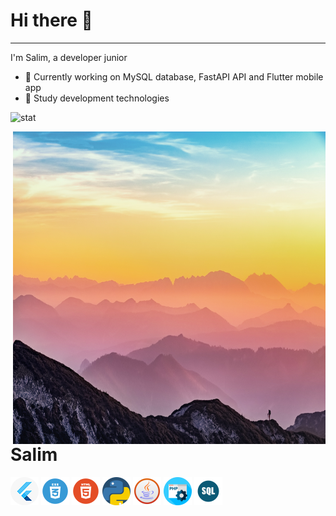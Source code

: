 # Hi there 👋
***

I'm Salim, a developer junior

- 🔭 Currently working on MySQL database, FastAPI API and Flutter mobile app
- 🌱 Study development technologies 

![stat](https://github-readme-stats.vercel.app/api?username=Salim212&theme=bear&show_icons=true&count_private=true)
  
<img align="right" width="500" height="500" src="https://github.com/Salim212/Salim212/blob/main/gitbackground.jpg">

# Salim

<img src="https://github.com/Salim212/Salim212/blob/main/flutter.png"/>  <img src="https://github.com/Salim212/Salim212/blob/main/css.png"/>  <img src="https://github.com/Salim212/Salim212/blob/main/html.png"/>  <img src="https://github.com/Salim212/Salim212/blob/main/python.png"/>  <img src="https://github.com/Salim212/Salim212/blob/main/java.png"/>  <img src="https://github.com/Salim212/Salim212/blob/main/php.png"/>  <img src="https://github.com/Salim212/Salim212/blob/main/sql.png"/>
